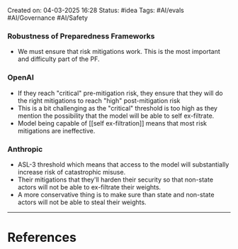 Created on: 04-03-2025 16:28
Status: #idea
Tags: #AI/evals #AI/Governance #AI/Safety 
### Robustness of Preparedness Frameworks
- We must ensure that risk mitigations work. This is the most important and difficulty part of the PF.
### OpenAI
- If they reach "critical" pre-mitigation risk, they ensure that they will do the right mitigations to reach "high" post-mitigation risk
- This is a bit challenging as the "critical" threshold is too high as they mention the possibility that the model will be able to self ex-filtrate.
- Model being capable of  [[self ex-filtration]] means that most risk mitigations are ineffective.
### Anthropic
- ASL-3 threshold which means that access to the model will substantially increase risk of catastrophic misuse.
- Their mitigations that they'll harden their security so that non-state actors will not be able to ex-filtrate their weights.
- A more conservative thing is to make sure than state and non-state actors will not be able to steal their weights.



-----------------
# References
